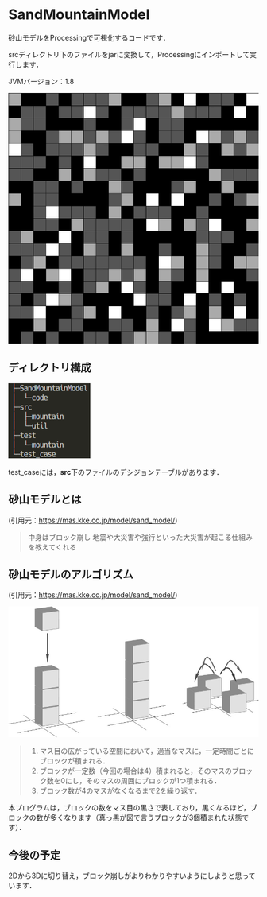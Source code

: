 # SandMountainModel
砂山モデルをProcessingで可視化するコードです．

srcディレクトリ下のファイルをjarに変換して，Processingにインポートして実行します．

JVMバージョン：1.8

!["demo"](picture/SandModel_Animation.gif)

## ディレクトリ構成

!["directory"](picture/DirectoryHierarchy.png)

test_caseには，**src**下のファイルのデシジョンテーブルがあります．

## 砂山モデルとは

(引用元：https://mas.kke.co.jp/model/sand_model/)

> 中身はブロック崩し
> 地震や大災害や強行といった大災害が起こる仕組みを教えてくれる

## 砂山モデルのアルゴリズム

(引用元：https://mas.kke.co.jp/model/sand_model/)

!["algorithm"](picture/BTWmodel%20rule.jpg)

> 1. マス目の広がっている空間において，適当なマスに，一定時間ごとにブロックが積まれる．
> 2. ブロックが一定数（今回の場合は4）積まれると，そのマスのブロック数を0にし，そのマスの周囲にブロックが1つ積まれる．
> 3. ブロック数が4のマスがなくなるまで2を繰り返す．

本プログラムは，ブロックの数をマス目の黒さで表しており，黒くなるほど，ブロックの数が多くなります（真っ黒が図で言うブロックが3個積まれた状態です）．

## 今後の予定

2Dから3Dに切り替え，ブロック崩しがよりわかりやすいようにしようと思っています．